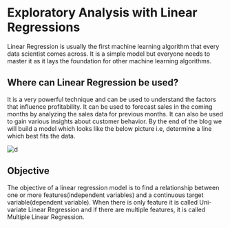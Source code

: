 # Exploratory Analysis with Linear Regressions

Linear Regression is usually the first machine learning algorithm that every data scientist comes across. It is a simple model but everyone needs to master it as it lays the foundation for other machine learning algorithms.

## Where can Linear Regression be used?

It is a very powerful technique and can be used to understand the factors that influence profitability. It can be used to forecast sales in the coming months by analyzing the sales data for previous months. It can also be used to gain various insights about customer behavior. By the end of the blog we will build a model which looks like the below picture i.e, determine a line which best fits the data.

![d](https://miro.medium.com/max/1280/1*LEmBCYAttxS6uI6rEyPLMQ.png)

## Objective

The objective of a linear regression model is to find a relationship between one or more features(independent variables) and a continuous target variable(dependent variable). When there is only feature it is called Uni-variate Linear Regression and if there are multiple features, it is called Multiple Linear Regression.
